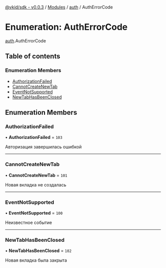 [@vkid/sdk - v0.0.3](../README.md) / [Modules](../modules.md) / [auth](../modules/auth.md) / AuthErrorCode

# Enumeration: AuthErrorCode

[auth](../modules/auth.md).AuthErrorCode

## Table of contents

### Enumeration Members

- [AuthorizationFailed](auth.AuthErrorCode.md#authorizationfailed)
- [CannotCreateNewTab](auth.AuthErrorCode.md#cannotcreatenewtab)
- [EventNotSupported](auth.AuthErrorCode.md#eventnotsupported)
- [NewTabHasBeenClosed](auth.AuthErrorCode.md#newtabhasbeenclosed)

## Enumeration Members

### AuthorizationFailed

• **AuthorizationFailed** = ``103``

Авторизация завершилась ошибкой

___

### CannotCreateNewTab

• **CannotCreateNewTab** = ``101``

Новая вкладка не создалась

___

### EventNotSupported

• **EventNotSupported** = ``100``

Неизвестное событие

___

### NewTabHasBeenClosed

• **NewTabHasBeenClosed** = ``102``

Новая вкладка была закрыта
